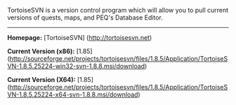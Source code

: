 TortoiseSVN is a version control program which will allow you to pull current versions of quests, maps, and PEQ's Database Editor.

***

**Homepage:** [TortoiseSVN] (http://tortoisesvn.net)

**Current Version (x86):** [1.85] (http://sourceforge.net/projects/tortoisesvn/files/1.8.5/Application/TortoiseSVN-1.8.5.25224-win32-svn-1.8.8.msi/download)

**Current Version (X64):** [1.85] (http://sourceforge.net/projects/tortoisesvn/files/1.8.5/Application/TortoiseSVN-1.8.5.25224-x64-svn-1.8.8.msi/download)